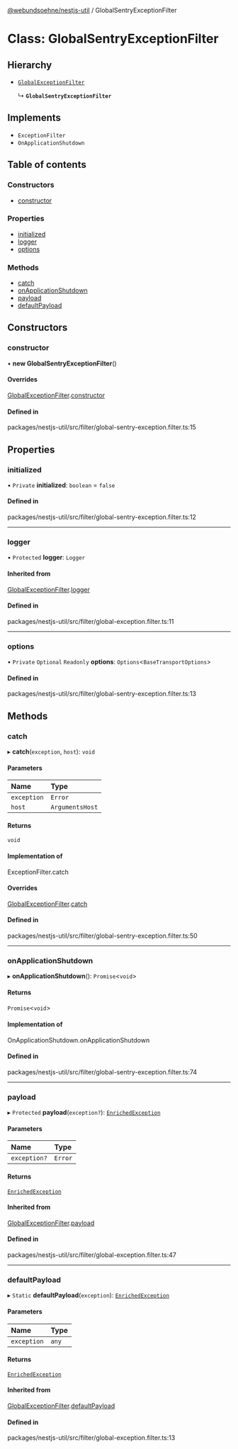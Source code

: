 [@webundsoehne/nestjs-util](../README.md) / GlobalSentryExceptionFilter

# Class: GlobalSentryExceptionFilter

## Hierarchy

- [`GlobalExceptionFilter`](GlobalExceptionFilter.md)

  ↳ **`GlobalSentryExceptionFilter`**

## Implements

- `ExceptionFilter`
- `OnApplicationShutdown`

## Table of contents

### Constructors

- [constructor](GlobalSentryExceptionFilter.md#constructor)

### Properties

- [initialized](GlobalSentryExceptionFilter.md#initialized)
- [logger](GlobalSentryExceptionFilter.md#logger)
- [options](GlobalSentryExceptionFilter.md#options)

### Methods

- [catch](GlobalSentryExceptionFilter.md#catch)
- [onApplicationShutdown](GlobalSentryExceptionFilter.md#onapplicationshutdown)
- [payload](GlobalSentryExceptionFilter.md#payload)
- [defaultPayload](GlobalSentryExceptionFilter.md#defaultpayload)

## Constructors

### constructor

• **new GlobalSentryExceptionFilter**()

#### Overrides

[GlobalExceptionFilter](GlobalExceptionFilter.md).[constructor](GlobalExceptionFilter.md#constructor)

#### Defined in

packages/nestjs-util/src/filter/global-sentry-exception.filter.ts:15

## Properties

### initialized

• `Private` **initialized**: `boolean` = `false`

#### Defined in

packages/nestjs-util/src/filter/global-sentry-exception.filter.ts:12

___

### logger

• `Protected` **logger**: `Logger`

#### Inherited from

[GlobalExceptionFilter](GlobalExceptionFilter.md).[logger](GlobalExceptionFilter.md#logger)

#### Defined in

packages/nestjs-util/src/filter/global-exception.filter.ts:11

___

### options

• `Private` `Optional` `Readonly` **options**: `Options`<`BaseTransportOptions`\>

#### Defined in

packages/nestjs-util/src/filter/global-sentry-exception.filter.ts:13

## Methods

### catch

▸ **catch**(`exception`, `host`): `void`

#### Parameters

| Name | Type |
| :------ | :------ |
| `exception` | `Error` |
| `host` | `ArgumentsHost` |

#### Returns

`void`

#### Implementation of

ExceptionFilter.catch

#### Overrides

[GlobalExceptionFilter](GlobalExceptionFilter.md).[catch](GlobalExceptionFilter.md#catch)

#### Defined in

packages/nestjs-util/src/filter/global-sentry-exception.filter.ts:50

___

### onApplicationShutdown

▸ **onApplicationShutdown**(): `Promise`<`void`\>

#### Returns

`Promise`<`void`\>

#### Implementation of

OnApplicationShutdown.onApplicationShutdown

#### Defined in

packages/nestjs-util/src/filter/global-sentry-exception.filter.ts:74

___

### payload

▸ `Protected` **payload**(`exception?`): [`EnrichedException`](../interfaces/EnrichedException.md)

#### Parameters

| Name | Type |
| :------ | :------ |
| `exception?` | `Error` |

#### Returns

[`EnrichedException`](../interfaces/EnrichedException.md)

#### Inherited from

[GlobalExceptionFilter](GlobalExceptionFilter.md).[payload](GlobalExceptionFilter.md#payload)

#### Defined in

packages/nestjs-util/src/filter/global-exception.filter.ts:47

___

### defaultPayload

▸ `Static` **defaultPayload**(`exception`): [`EnrichedException`](../interfaces/EnrichedException.md)

#### Parameters

| Name | Type |
| :------ | :------ |
| `exception` | `any` |

#### Returns

[`EnrichedException`](../interfaces/EnrichedException.md)

#### Inherited from

[GlobalExceptionFilter](GlobalExceptionFilter.md).[defaultPayload](GlobalExceptionFilter.md#defaultpayload)

#### Defined in

packages/nestjs-util/src/filter/global-exception.filter.ts:13
